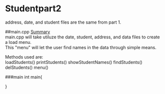# Studentpart2

address, date, and student files are the same from part 1.

##main.cpp
<ins>Summary</ins>  
main.cpp will take utiluze the date, student, address, and data files to create a load menu.  
This "menu" will let the user find names in the data through simple means.  

Methods used are:  
loadStudents()
printStudents()
showStudentNames()
findStudents()
delStudents()
menu()

###main
int main{

}
